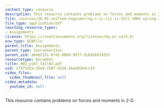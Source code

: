 ```yaml
---
content_type: resource
description: This resource contains problems on forces and moments in 2-D.
file: /courses/16-01-unified-engineering-i-ii-iii-iv-fall-2005-spring-2006/1f57525a2ba9258fd3182baa92b4cc53_m02_ps07_fall03.pdf
file_type: application/pdf
learning_resource_types:
- Assignments
license: https://creativecommons.org/licenses/by-nc-sa/4.0/
ocw_type: OCWFile
parent_title: Assignments
parent_type: CourseSection
parent_uid: a6eb2151-6f41-806d-94ff-dc83eb5f4337
resourcetype: Document
title: m02_ps07_fall03.pdf
uid: 1f57525a-2ba9-258f-d318-2baa92b4cc53
video_files:
  video_thumbnail_file: null
video_metadata:
  youtube_id: null
---
```

This resource contains problems on forces and moments in 2-D.